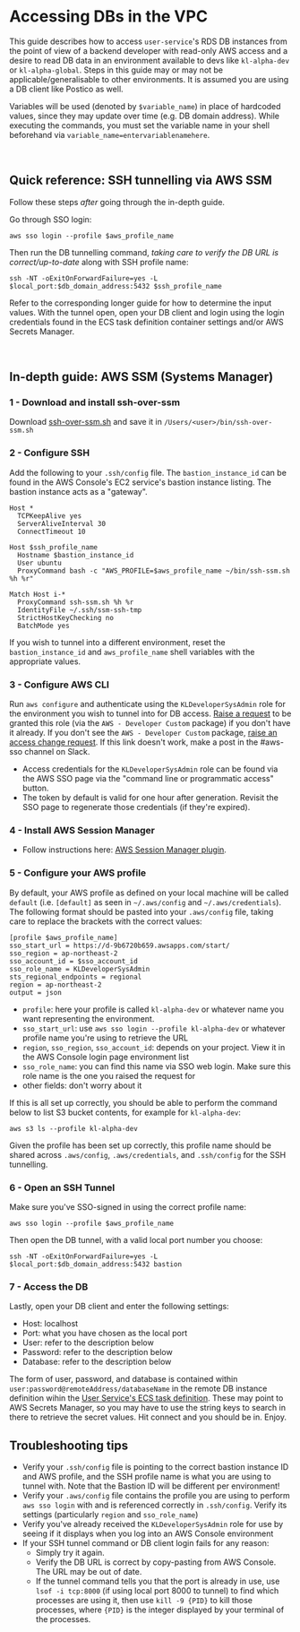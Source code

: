 # Accessing DBs in the VPC

This guide describes how to access `user-service`'s RDS DB instances from the point of view of a backend developer with read-only AWS access and a desire to read DB data in an environment available to devs like `kl-alpha-dev` or `kl-alpha-global`. Steps in this guide may or may not be applicable/generalisable to other environments. It is assumed you are using a DB client like Postico as well.

Variables will be used (denoted by `$variable_name`) in place of hardcoded values, since they may update over time (e.g. DB domain address). While executing the commands, you must set the variable name in your shell beforehand via `variable_name=entervariablenamehere`.

<br/>

## Quick reference: SSH tunnelling via AWS SSM

Follow these steps *after* going through the in-depth guide.

Go through SSO login:
```
aws sso login --profile $aws_profile_name
```

Then run the DB tunnelling command, *taking care to verify the DB URL is correct/up-to-date* along with SSH profile name:
```
ssh -NT -oExitOnForwardFailure=yes -L $local_port:$db_domain_address:5432 $ssh_profile_name
```
Refer to the corresponding longer guide for how to determine the input values. With the tunnel open, open your DB client and login using the login credentials found in the ECS task definition container settings and/or AWS Secrets Manager.

<br/>

## In-depth guide: AWS SSM (Systems Manager)

### 1 - Download and install ssh-over-ssm

Download [ssh-over-ssm.sh](https://github.com/elpy1/ssh-over-ssm) and save it in `/Users/<user>/bin/ssh-over-ssm.sh`

### 2 - Configure SSH

Add the following to your `.ssh/config` file. The `bastion_instance_id` can be found in the AWS Console's EC2 service's bastion instance listing. The bastion instance acts as a "gateway".

```
Host *
  TCPKeepAlive yes
  ServerAliveInterval 30
  ConnectTimeout 10

Host $ssh_profile_name
  Hostname $bastion_instance_id
  User ubuntu
  ProxyCommand bash -c "AWS_PROFILE=$aws_profile_name ~/bin/ssh-ssm.sh %h %r"

Match Host i-*
  ProxyCommand ssh-ssm.sh %h %r
  IdentityFile ~/.ssh/ssm-ssh-tmp
  StrictHostKeyChecking no
  BatchMode yes
```

If you wish to tunnel into a different environment, reset the `bastion_instance_id` and `aws_profile_name` shell variables with the appropriate values.

### 3 - Configure AWS CLI

Run `aws configure` and authenticate using the `KLDeveloperSysAdmin` role for the environment you wish to tunnel into for DB access. [Raise a request](https://myaccess.microsoft.com/@kidsloopglobal.onmicrosoft.com#/access-packages) to be granted this role (via the `AWS - Developer Custom` package) if you don't have it already. If you don't see the `AWS - Developer Custom` package, [raise an access change request](https://calmisland.atlassian.net/servicedesk/customer/portal/7/group/35). If this link doesn't work, make a post in the #aws-sso channel on Slack. 

* Access credentials for the `KLDeveloperSysAdmin` role can be found via the AWS SSO page via the "command line or programmatic access" button.
* The token by default is valid for one hour after generation. Revisit the SSO page to regenerate those credentials (if they're expired).

### 4 - Install AWS Session Manager
- Follow instructions here: [AWS Session Manager plugin](https://docs.aws.amazon.com/systems-manager/latest/userguide/session-manager-working-with-install-plugin.html#install-plugin-macos).

### 5 - Configure your AWS profile

By default, your AWS profile as defined on your local machine will be called `default` (i.e. `[default]` as seen in `~/.aws/config` and `~/.aws/credentials`). The following format should be pasted into your `.aws/config` file, taking care to replace the brackets with the correct values:
```
[profile $aws_profile_name]
sso_start_url = https://d-9b6720b659.awsapps.com/start/
sso_region = ap-northeast-2
sso_account_id = $sso_account_id 
sso_role_name = KLDeveloperSysAdmin
sts_regional_endpoints = regional
region = ap-northeast-2
output = json
```
* `profile`: here your profile is called `kl-alpha-dev` or whatever name you want representing the environment.
* `sso_start_url`: use `aws sso login --profile kl-alpha-dev` or whatever profile name you're using to retrieve the URL
*  `region`, `sso_region`, `sso_account_id`: depends on your project. View it in the AWS Console login page environment list
* `sso_role_name`: you can find this name via SSO web login. Make sure this role name is the one you raised the request for
* other fields: don't worry about it

If this is all set up correctly, you should be able to perform the command below to list S3 bucket contents, for example for `kl-alpha-dev`:
```
aws s3 ls --profile kl-alpha-dev
```

Given the profile has been set up correctly, this profile name should be shared across `.aws/config`, `.aws/credentials`, and `.ssh/config` for the SSH tunnelling.

### 6 - Open an SSH Tunnel

Make sure you've SSO-signed in using the correct profile name:

```
aws sso login --profile $aws_profile_name
```

Then open the DB tunnel, with a valid local port number you choose:

```
ssh -NT -oExitOnForwardFailure=yes -L $local_port:$db_domain_address:5432 bastion
```

### 7 - Access the DB

Lastly, open your DB client and enter the following settings:

* Host: localhost
* Port: what you have chosen as the local port
* User: refer to the description below
* Password: refer to the description below
* Database: refer to the description below

The form of user, password, and database is contained within `user:password@remoteAddress/databaseName` in the remote DB instance definition wihin the [User Service's ECS task definition](https://ap-northeast-2.console.aws.amazon.com/ecs/home?region=ap-northeast-2#/taskDefinitions/kidsloop-alpha-user/status/ACTIVE). These may point to AWS Secrets Manager, so you may have to use the string keys to search in there to retrieve the secret values. Hit connect and you should be in. Enjoy.

## Troubleshooting tips

* Verify your `.ssh/config` file is pointing to the correct bastion instance ID and AWS profile, and the SSH profile name is what you are using to tunnel with. Note that the Bastion ID will be different per environment!
* Verify your `.aws/config` file contains the profile you are using to perform `aws sso login` with and is referenced correctly in `.ssh/config`. Verify its settings (particularly `region` and `sso_role_name`)
* Verify you've already received the `KLDeveloperSysAdmin` role for use by seeing if it displays when you log into an AWS Console environment
* If your SSH tunnel command or DB client login fails for any reason:
  * Simply try it again.
  * Verify the DB URL is correct by copy-pasting from AWS Console. The URL may be out of date.
  * If the tunnel command tells you that the port is already in use, use `lsof -i tcp:8000` (if using local port 8000 to tunnel) to find which processes are using it, then use `kill -9 {PID}` to kill those processes, where `{PID}` is the integer displayed by your terminal of the processes.